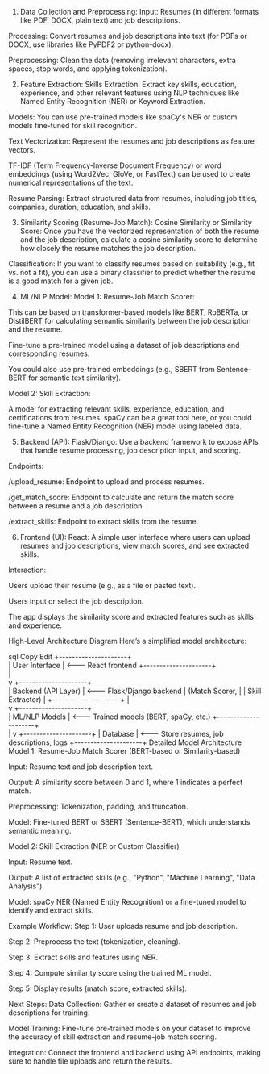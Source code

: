 1. Data Collection and Preprocessing:
Input: Resumes (in different formats like PDF, DOCX, plain text) and job descriptions.

Processing: Convert resumes and job descriptions into text (for PDFs or DOCX, use libraries like PyPDF2 or python-docx).

Preprocessing: Clean the data (removing irrelevant characters, extra spaces, stop words, and applying tokenization).

2. Feature Extraction:
Skills Extraction: Extract key skills, education, experience, and other relevant features using NLP techniques like Named Entity Recognition (NER) or Keyword Extraction.

Models: You can use pre-trained models like spaCy's NER or custom models fine-tuned for skill recognition.

Text Vectorization: Represent the resumes and job descriptions as feature vectors.

TF-IDF (Term Frequency-Inverse Document Frequency) or word embeddings (using Word2Vec, GloVe, or FastText) can be used to create numerical representations of the text.

Resume Parsing: Extract structured data from resumes, including job titles, companies, duration, education, and skills.

3. Similarity Scoring (Resume-Job Match):
Cosine Similarity or Similarity Score: Once you have the vectorized representation of both the resume and the job description, calculate a cosine similarity score to determine how closely the resume matches the job description.

Classification: If you want to classify resumes based on suitability (e.g., fit vs. not a fit), you can use a binary classifier to predict whether the resume is a good match for a given job.

4. ML/NLP Model:
Model 1: Resume-Job Match Scorer:

This can be based on transformer-based models like BERT, RoBERTa, or DistilBERT for calculating semantic similarity between the job description and the resume.

Fine-tune a pre-trained model using a dataset of job descriptions and corresponding resumes.

You could also use pre-trained embeddings (e.g., SBERT from Sentence-BERT for semantic text similarity).

Model 2: Skill Extraction:

A model for extracting relevant skills, experience, education, and certifications from resumes. spaCy can be a great tool here, or you could fine-tune a Named Entity Recognition (NER) model using labeled data.

5. Backend (API):
Flask/Django: Use a backend framework to expose APIs that handle resume processing, job description input, and scoring.

Endpoints:

/upload_resume: Endpoint to upload and process resumes.

/get_match_score: Endpoint to calculate and return the match score between a resume and a job description.

/extract_skills: Endpoint to extract skills from the resume.

6. Frontend (UI):
React: A simple user interface where users can upload resumes and job descriptions, view match scores, and see extracted skills.

Interaction:

Users upload their resume (e.g., as a file or pasted text).

Users input or select the job description.

The app displays the similarity score and extracted features such as skills and experience.

High-Level Architecture Diagram
Here’s a simplified model architecture:

sql
Copy
Edit
              +---------------------+                     
              |   User Interface     |         <--- React frontend
              +---------------------+                     
                       |                       
                       v
              +---------------------+                    
              |  Backend (API Layer) |         <--- Flask/Django backend
              |    (Match Scorer,    |
              |     Skill Extractor) |
              +---------------------+
                       |                       
                       v
              +---------------------+                     
              |     ML/NLP Models    |         <--- Trained models (BERT, spaCy, etc.)
              +---------------------+        
                       |
                       v
              +---------------------+
              |     Database        |         <--- Store resumes, job descriptions, logs
              +---------------------+
Detailed Model Architecture
Model 1: Resume-Job Match Scorer (BERT-based or Similarity-based)

Input: Resume text and job description text.

Output: A similarity score between 0 and 1, where 1 indicates a perfect match.

Preprocessing: Tokenization, padding, and truncation.

Model: Fine-tuned BERT or SBERT (Sentence-BERT), which understands semantic meaning.

Model 2: Skill Extraction (NER or Custom Classifier)

Input: Resume text.

Output: A list of extracted skills (e.g., "Python", "Machine Learning", "Data Analysis").

Model: spaCy NER (Named Entity Recognition) or a fine-tuned model to identify and extract skills.

Example Workflow:
Step 1: User uploads resume and job description.

Step 2: Preprocess the text (tokenization, cleaning).

Step 3: Extract skills and features using NER.

Step 4: Compute similarity score using the trained ML model.

Step 5: Display results (match score, extracted skills).

Next Steps:
Data Collection: Gather or create a dataset of resumes and job descriptions for training.

Model Training: Fine-tune pre-trained models on your dataset to improve the accuracy of skill extraction and resume-job match scoring.

Integration: Connect the frontend and backend using API endpoints, making sure to handle file uploads and return the results.
